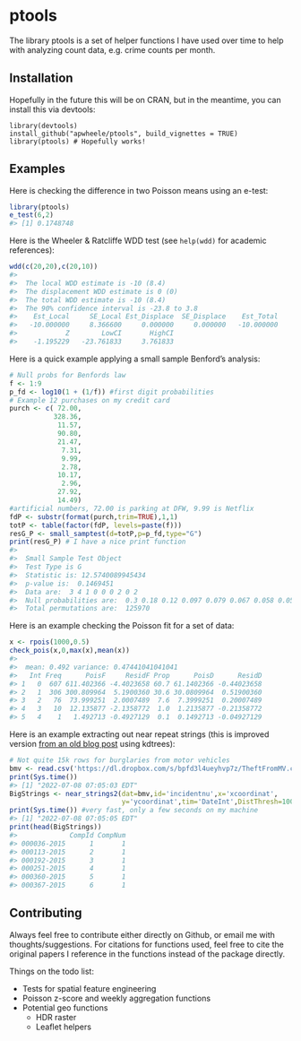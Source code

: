 
<!-- README.md is generated from README.Rmd. Please edit that file -->

# ptools

<!-- badges: start -->

<!-- badges: end -->

The library ptools is a set of helper functions I have used over time to
help with analyzing count data, e.g. crime counts per month.

## Installation

Hopefully in the future this will be on CRAN, but in the meantime, you
can install this via devtools:

    library(devtools)
    install_github("apwheele/ptools", build_vignettes = TRUE)
    library(ptools) # Hopefully works!

## Examples

Here is checking the difference in two Poisson means using an e-test:

``` r
library(ptools)
e_test(6,2)
#> [1] 0.1748748
```

Here is the Wheeler & Ratcliffe WDD test (see `help(wdd)` for academic
references):

``` r
wdd(c(20,20),c(20,10))
#> 
#>  The local WDD estimate is -10 (8.4)
#>  The displacement WDD estimate is 0 (0)
#>  The total WDD estimate is -10 (8.4)
#>  The 90% confidence interval is -23.8 to 3.8
#>    Est_Local     SE_Local Est_Displace  SE_Displace    Est_Total     SE_Total 
#>   -10.000000     8.366600     0.000000     0.000000   -10.000000     8.366600 
#>            Z        LowCI       HighCI 
#>    -1.195229   -23.761833     3.761833
```

Here is a quick example applying a small sample Benford’s analysis:

``` r
# Null probs for Benfords law
f <- 1:9
p_fd <- log10(1 + (1/f)) #first digit probabilities
# Example 12 purchases on my credit card
purch <- c( 72.00,
           328.36,
            11.57,
            90.80,
            21.47,
             7.31,
             9.99,
             2.78,
            10.17,
             2.96,
            27.92,
            14.49)
#artificial numbers, 72.00 is parking at DFW, 9.99 is Netflix
fdP <- substr(format(purch,trim=TRUE),1,1)
totP <- table(factor(fdP, levels=paste(f)))
resG_P <- small_samptest(d=totP,p=p_fd,type="G")
print(resG_P) # I have a nice print function
#> 
#>  Small Sample Test Object 
#>  Test Type is G 
#>  Statistic is: 12.5740089945434 
#>  p-value is:  0.1469451  
#>  Data are:  3 4 1 0 0 0 2 0 2 
#>  Null probabilities are:  0.3 0.18 0.12 0.097 0.079 0.067 0.058 0.051 0.046 
#>  Total permutations are:  125970
```

Here is an example checking the Poisson fit for a set of data:

``` r
x <- rpois(1000,0.5)
check_pois(x,0,max(x),mean(x))
#> 
#>  mean: 0.492 variance: 0.47441041041041
#>   Int Freq      PoisF     ResidF Prop      PoisD      ResidD
#> 1   0  607 611.402366 -4.4023658 60.7 61.1402366 -0.44023658
#> 2   1  306 300.809964  5.1900360 30.6 30.0809964  0.51900360
#> 3   2   76  73.999251  2.0007489  7.6  7.3999251  0.20007489
#> 4   3   10  12.135877 -2.1358772  1.0  1.2135877 -0.21358772
#> 5   4    1   1.492713 -0.4927129  0.1  0.1492713 -0.04927129
```

Here is an example extracting out near repeat strings (this is improved
version [from an old blog
post](https://andrewpwheeler.com/2017/04/12/identifying-near-repeat-crime-strings-in-r-or-python/)
using kdtrees):

``` r
# Not quite 15k rows for burglaries from motor vehicles
bmv <- read.csv('https://dl.dropbox.com/s/bpfd3l4ueyhvp7z/TheftFromMV.csv?dl=0')
print(Sys.time()) 
#> [1] "2022-07-08 07:05:03 EDT"
BigStrings <- near_strings2(dat=bmv,id='incidentnu',x='xcoordinat',
                            y='ycoordinat',tim='DateInt',DistThresh=1000,TimeThresh=3)
print(Sys.time()) #very fast, only a few seconds on my machine
#> [1] "2022-07-08 07:05:05 EDT"
print(head(BigStrings))
#>             CompId CompNum
#> 000036-2015      1       1
#> 000113-2015      2       1
#> 000192-2015      3       1
#> 000251-2015      4       1
#> 000360-2015      5       1
#> 000367-2015      6       1
```

## Contributing

Always feel free to contribute either directly on Github, or email me
with thoughts/suggestions. For citations for functions used, feel free
to cite the original papers I reference in the functions instead of the
package directly.

Things on the todo list:

  - Tests for spatial feature engineering
  - Poisson z-score and weekly aggregation functions
  - Potential geo functions
      - HDR raster
      - Leaflet helpers
